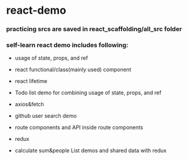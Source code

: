 # react-demo

### practicing srcs are saved in react_scaffolding/all_src folder
### self-learn react demo includes following:

* usage of state, props, and ref

* react functional/class(mainly used) component 

* react lifetime

* Todo list demo for combining usage of state, props, and ref

* axios&fetch

* github user search demo

* route components and API inside route components

* redux

* calculate sum&people List demos and shared data with redux
